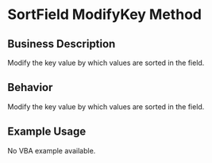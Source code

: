# SortField ModifyKey Method

## Business Description
Modify the key value by which values are sorted in the field.

## Behavior
Modify the key value by which values are sorted in the field.

## Example Usage
No VBA example available.